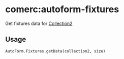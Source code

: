 # comerc:autoform-fixtures
Get fixtures data for [Collection2](https://github.com/aldeed/meteor-collection2)

Usage
-----

`AutoForm.Fixtures.getData(collection2, size)`
